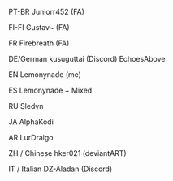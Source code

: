 PT-BR
Juniorr452 (FA)

FI-FI
Gustav~ (FA)

FR
Firebreath (FA)

DE/German
kusuguttai (Discord)
EchoesAbove

EN
Lemonynade (me)

ES
Lemonynade + Mixed

RU
Sledyn

JA
AlphaKodi

AR
LurDraigo

ZH / Chinese
hker021 (deviantART)

IT / Italian
DZ-Aladan (Discord)
